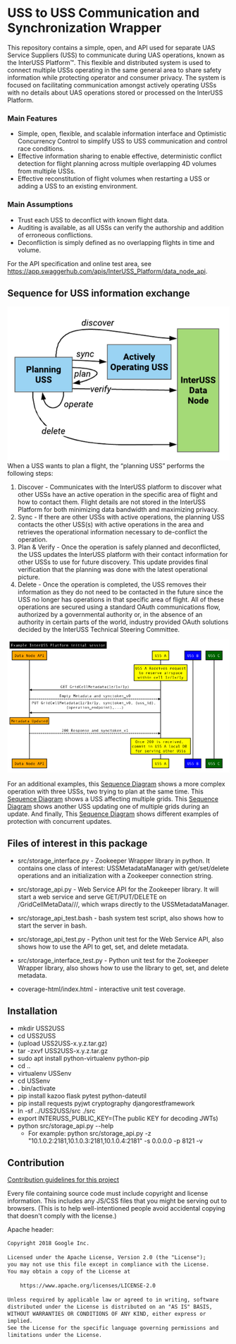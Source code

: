 # USS to USS Communication and Synchronization Wrapper

This repository contains a simple, open, and API used for separate UAS Service
Suppliers (USS) to communicate during UAS operations, known as the InterUSS
Platform™. This flexible and distributed system is used to connect multiple USSs
operating in the same general area to share safety information while protecting
operator and consumer privacy. The system is focused on facilitating
communication amongst actively operating USSs with no details about UAS
operations stored or processed on the InterUSS Platform.

### Main Features

*   Simple, open, flexible, and scalable information interface and Optimistic
    Concurrency Control to simplify USS to USS communication and control race
    conditions.
*   Effective information sharing to enable effective, deterministic conflict
    detection for flight planning across multiple overlapping 4D volumes from
    multiple USSs.
*   Effective reconstitution of flight volumes when restarting a USS or adding a
    USS to an existing environment.

### Main Assumptions

*   Trust each USS to deconflict with known flight data.
*   Auditing is available, as all USSs can verify the authorship and addition of
    erroneous conflictions.
*   Deconfliction is simply defined as no overlapping flights in time and
    volume.

For the API specification and online test area, see
https://app.swaggerhub.com/apis/InterUSS_Platform/data_node_api.

## Sequence for USS information exchange

![Simple Sequence](assets/USS0.png) When a USS wants to plan a flight, the
“planning USS” performs the following steps:

1.  Discover - Communicates with the InterUSS platform to discover what other
    USSs have an active operation in the specific area of flight and how to
    contact them. Flight details are not stored in the InterUSS Platform for
    both minimizing data bandwidth and maximizing privacy.
2.  Sync - If there are other USSs with active operations, the planning USS
    contacts the other USS(s) with active operations in the area and retrieves
    the operational information necessary to de-conflict the operation.
3.  Plan & Verify - Once the operation is safely planned and deconflicted, the
    USS updates the InterUSS platform with their contact information for other
    USSs to use for future discovery. This update provides final verification
    that the planning was done with the latest operational picture.
4.  Delete - Once the operation is completed, the USS removes their information
    as they do not need to be contacted in the future since the USS no longer
    has operations in that specific area of flight. All of these operations are
    secured using a standard OAuth communications flow, authorized by a
    governmental authority or, in the absence of an authority in certain parts
    of the world, industry provided OAuth solutions decided by the InterUSS
    Technical Steering Committee.

![Simple Sequence](assets/USS1.png)

For an additional examples, this [Sequence Diagram](assets/USS2.png) shows a
more complex operation with three USSs, two trying to plan at the same time.
This [Sequence Diagram](assets/USS3.png) shows a USS affecting multiple grids.
This [Sequence Diagram](assets/USS4.png) shows another USS updating one of
multiple grids during an update. And finally, This
[Sequence Diagram](assets/USS5.png) shows different examples of protection with
concurrent updates.

## Files of interest in this package

*   src/storage_interface.py - Zookeeper Wrapper library in python. It contains
    one class of interest: USSMetadataManager with get/set/delete operations and
    an initialization with a Zookeeper connection string.

*   src/storage_api.py - Web Service API for the Zookeeper library. It will
    start a web service and serve GET/PUT/DELETE on
    /GridCellMetaData/<z>/<x>/<y>, which wraps directly to the
    USSMetadataManager.

*   src/storage_api_test.bash - bash system test script, also shows how to start
    the server in bash.

*   src/storage_api_test.py - Python unit test for the Web Service API, also
    shows how to use the API to get, set, and delete metadata.

*   src/storage_interface_test.py - Python unit test for the Zookeeper Wrapper
    library, also shows how to use the library to get, set, and delete metadata.

*   coverage-html/index.html - interactive unit test coverage.

## Installation

*   mkdir USS2USS
*   cd USS2USS
*   (upload USS2USS-x.y.z.tar.gz)
*   tar -zxvf USS2USS-x.y.z.tar.gz
*   sudo apt install python-virtualenv python-pip
*   cd ..
*   virtualenv USSenv
*   cd USSenv
*   . bin/activate
*   pip install kazoo flask pytest python-dateutil
*   pip install requests pyjwt cryptography djangorestframework
*   ln -sf ../USS2USS/src ./src
*   export INTERUSS_PUBLIC_KEY=(The public KEY for decoding JWTs)
*   python src/storage_api.py --help
    *   For example: python src/storage_api.py -z
        "10.1.0.2:2181,10.1.0.3:2181,10.1.0.4:2181" -s 0.0.0.0 -p 8121 -v

## Contribution

[Contribution guidelines for this project](CONTRIBUTING.md)

Every file containing source code must include copyright and license
information. This includes any JS/CSS files that you might be serving out to
browsers. (This is to help well-intentioned people avoid accidental copying that
doesn't comply with the license.)

Apache header:

    Copyright 2018 Google Inc.

    Licensed under the Apache License, Version 2.0 (the "License");
    you may not use this file except in compliance with the License.
    You may obtain a copy of the License at

        https://www.apache.org/licenses/LICENSE-2.0

    Unless required by applicable law or agreed to in writing, software
    distributed under the License is distributed on an "AS IS" BASIS,
    WITHOUT WARRANTIES OR CONDITIONS OF ANY KIND, either express or implied.
    See the License for the specific language governing permissions and
    limitations under the License.
